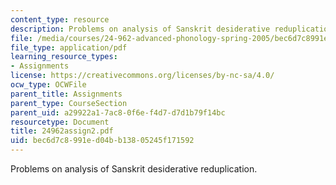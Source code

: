 ```yaml
---
content_type: resource
description: Problems on analysis of Sanskrit desiderative reduplication.
file: /media/courses/24-962-advanced-phonology-spring-2005/bec6d7c8991ed04bb13805245f171592_24962assign2.pdf
file_type: application/pdf
learning_resource_types:
- Assignments
license: https://creativecommons.org/licenses/by-nc-sa/4.0/
ocw_type: OCWFile
parent_title: Assignments
parent_type: CourseSection
parent_uid: a29922a1-7ac8-0f6e-f4d7-d7d1b79f14bc
resourcetype: Document
title: 24962assign2.pdf
uid: bec6d7c8-991e-d04b-b138-05245f171592
---
```

Problems on analysis of Sanskrit desiderative reduplication.